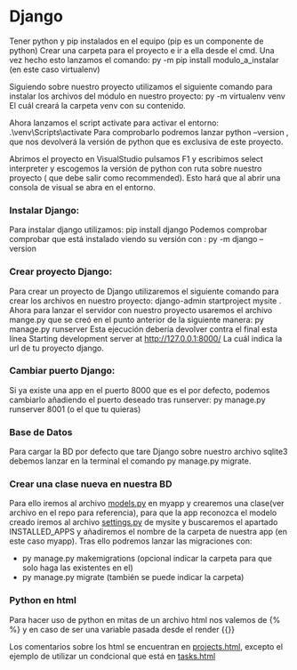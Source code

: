 # Django

Tener python y pip instalados en el equipo (pip es un componente de python)
Crear una carpeta para el proyecto e ir a ella desde el cmd. Una vez hecho esto lanzamos el comando:
py -m pip install modulo_a_instalar (en este caso virtualenv)

Siguiendo sobre nuestro proyecto utilizamos el siguiente comando para instalar los archivos del módulo en nuestro proyecto:
py -m virtualenv venv
		El cuál creará la carpeta venv con su contenido.

Ahora lanzamos el script activate para activar el entorno:
.\venv\Scripts\activate
Para comprobarlo podremos lanzar python –version , que nos devolverá la versión de python que es exclusiva de este proyecto.

Abrimos el proyecto en VisualStudio pulsamos F1 y escribimos select interpreter y escogemos la versión de python con ruta sobre nuestro proyecto ( que debe salir como recommended). Esto hará que al abrir una consola de visual se abra en el entorno.

### Instalar Django:

Para instalar django utilizamos:
pip install django
Podemos comprobar comprobar que está instalado viendo su versión con :
py -m django –version

### Crear proyecto Django:
Para crear un proyecto de Django utilizaremos el siguiente comando para crear los archivos en nuestro proyecto:
django-admin startproject mysite .
Ahora para lanzar el servidor con nuestro proyecto usaremos el archivo mange.py que se creó en el punto anterior de la siguiente manera:
py manage.py runserver
		Esta ejecución debería devolver contra el final esta línea 
Starting development server at http://127.0.0.1:8000/ 
La cuál indica la url de tu proyecto django.

### Cambiar puerto Django:
Si ya existe una app en el puerto 8000 que es el por defecto, podemos cambiarlo añadiendo el puerto deseado tras runserver:
py manage.py runserver 8001 (o el que tu quieras)


### Base de Datos

Para cargar la BD por defecto que tare Django sobre nuestro archivo sqlite3 debemos lanzar en la terminal el comando
py manage.py migrate.

### Crear una clase nueva en nuestra BD
Para ello iremos al archivo <a href="https://github.com/DavidCounagoGonzalez/AprendiendoPython/blob/main/djangoProject/myapp/models.py">models.py</a> en myapp y crearemos una clase(ver archivo en el repo para referencia), para que la 
app reconozca el modelo creado iremos al archivo <a href="https://github.com/DavidCounagoGonzalez/AprendiendoPython/blob/main/djangoProject/mysite/settings.py">settings.py</a> de mysite y buscaremos el apartado INSTALLED_APPS y añadiremos el nombre de la carpeta de nuestra app (en este caso myapp). Tras ello podremos lanzar las migraciones con:
- py manage.py makemigrations (opcional indicar la carpeta para que solo haga las existentes en el)
- py manage.py migrate (también se puede indicar la carpeta)

### Python en html

Para hacer uso de python en mitas de un archivo html nos valemos de {% %} y en caso de ser una variable pasada desde el render {{}}

Los comentarios sobre los html se encuentran en <a href="https://github.com/DavidCounagoGonzalez/AprendiendoPython/blob/main/djangoProject/myapp/templates/projects/projects.html">projects.html</a>, excepto el ejemplo de utilizar un condcional que está en <a href="https://github.com/DavidCounagoGonzalez/AprendiendoPython/blob/main/djangoProject/myapp/templates/tasks/tasks.html">tasks.html</a>

